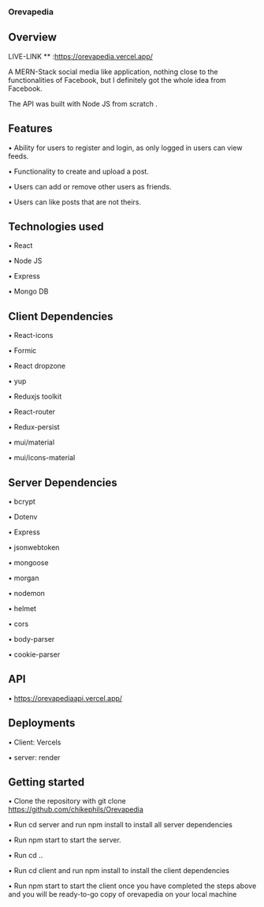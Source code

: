 ### Orevapedia

## Overview
LIVE-LINK ** :https://orevapedia.vercel.app/

A MERN-Stack social media like application, nothing close to the functionalities of Facebook, but I definitely got the whole idea from Facebook.

The API was built with Node JS from scratch .

## Features
•	Ability for users to register and login, as only logged in users can view feeds.

•	Functionality to create and upload a post.

•	Users can add or remove other users as friends.

•	Users can like posts that are not theirs.

## Technologies used
•	React

•	Node JS

•	Express

•	Mongo DB

## Client Dependencies
•	React-icons

•	Formic

•	React dropzone

•	yup

•	Reduxjs toolkit

•	React-router

•	Redux-persist

•	mui/material

•	mui/icons-material

## Server Dependencies
•	bcrypt

•	Dotenv

•	Express

•	jsonwebtoken

•	mongoose

•	morgan

•	nodemon

•	helmet

•	cors

•	body-parser

•	cookie-parser

## API
•	https://orevapediaapi.vercel.app/

## Deployments
•	Client: Vercels

•	server: render


## Getting started
•	Clone the repository with git clone  https://github.com/chikephils/Orevapedia

•	Run cd server and run npm install to install all server dependencies

•	Run npm start to start the server.

•	Run cd ..

•	Run cd client and run npm install to install the client dependencies

•	Run npm start to start the client once you have completed the steps above and you will be ready-to-go copy of orevapedia on your local machine















